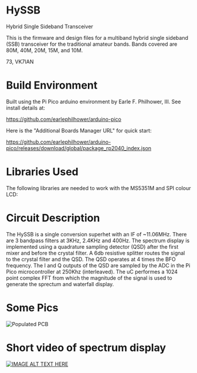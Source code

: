 # HySSB
Hybrid Single Sideband Transceiver

This is the firmware and design files for a multiband hybrid single sideband (SSB) transceiver for the traditional amateur bands. Bands covered are 80M, 40M, 20M, 15M, and 10M.

73, VK7IAN

# Build Environment

Built using the Pi Pico arduino environment by Earle F. Philhower, III. See install details at:

https://github.com/earlephilhower/arduino-pico


Here is the "Additional Boards Manager URL" for quick start:

https://github.com/earlephilhower/arduino-pico/releases/download/global/package_rp2040_index.json

# Libraries Used
The following libraries are needed to work with the MS5351M and SPI colour LCD:

# Circuit Description

The HySSB is a single conversion superhet with an IF of ~11.06MHz. There are 3 bandpass filters at 3KHz, 2.4KHz and 400Hz. The spectrum display is implemented using a quadrature sampling detector (QSD) after the first mixer and before the crystal filter. A 6db resistive splitter routes the signal to the crystal filter and the QSD. The QSD operates at 4 times the BFO frequency. The I and Q outputs of the QSD are sampled by the ADC in the Pi Pico microcontroller at 250Khz (interleaved). The uC performes a 1024 point complex FFT from which the magnitude of the signal is used to generate the sprectum and waterfall display.

# Some Pics

![Populated PCB](/HySSB_Populated_PCB.jpg?raw=true "PCB")

# Short video of spectrum display

[![IMAGE ALT TEXT HERE](https://img.youtube.com/vi/Xhs8i59NhmU/0.jpg)](https://www.youtube.com/watch?v=Xhs8i59NhmU)
